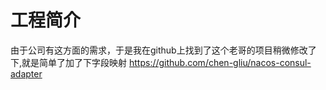 # 工程简介
由于公司有这方面的需求，于是我在github上找到了这个老哥的项目稍微修改了下,就是简单了加了下字段映射
https://github.com/chen-gliu/nacos-consul-adapter


